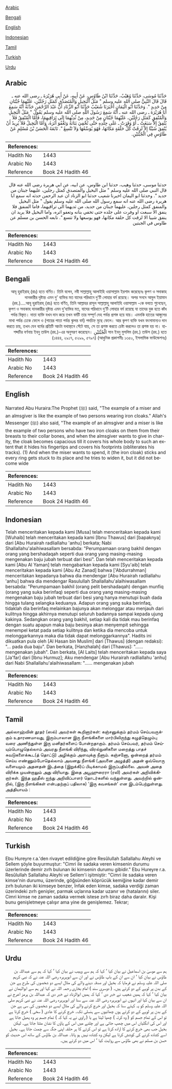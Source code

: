 [Arabic](#arabic)

[Bengali](#bengali)

[English](#english)

[Indonesian](#indonesian)

[Tamil](#tamil)

[Turkish](#turkish)

[Urdu](#urdu)

## Arabic


<div dir="rtl" lang="ar" style={{fontSize:'larger',backgroundColor:'#f8f9fa',padding:20}}>
حَدَّثَنَا مُوسَى، حَدَّثَنَا وُهَيْبٌ، حَدَّثَنَا ابْنُ طَاوُسٍ، عَنْ أَبِيهِ، عَنْ أَبِي هُرَيْرَةَ ـ رضى الله عنه ـ قَالَ قَالَ النَّبِيُّ صلى الله عليه وسلم ‏"‏ مَثَلُ الْبَخِيلِ وَالْمُتَصَدِّقِ كَمَثَلِ رَجُلَيْنِ، عَلَيْهِمَا جُبَّتَانِ مِنْ حَدِيدٍ ‏"‏‏.‏ وَحَدَّثَنَا أَبُو الْيَمَانِ أَخْبَرَنَا شُعَيْبٌ حَدَّثَنَا أَبُو الزِّنَادِ أَنَّ عَبْدَ الرَّحْمَنِ حَدَّثَهُ أَنَّهُ سَمِعَ أَبَا هُرَيْرَةَ ـ رضى الله عنه ـ أَنَّهُ سَمِعَ رَسُولَ اللَّهِ صلى الله عليه وسلم يَقُولُ ‏"‏ مَثَلُ الْبَخِيلِ وَالْمُنْفِقِ كَمَثَلِ رَجُلَيْنِ، عَلَيْهِمَا جُبَّتَانِ مِنْ حَدِيدٍ، مِنْ ثُدِيِّهِمَا إِلَى تَرَاقِيهِمَا، فَأَمَّا الْمُنْفِقُ فَلاَ يُنْفِقُ إِلاَّ سَبَغَتْ ـ أَوْ وَفَرَتْ ـ عَلَى جِلْدِهِ حَتَّى تُخْفِيَ بَنَانَهُ وَتَعْفُوَ أَثَرَهُ، وَأَمَّا الْبَخِيلُ فَلاَ يُرِيدُ أَنْ يُنْفِقَ شَيْئًا إِلاَّ لَزِقَتْ كُلُّ حَلْقَةٍ مَكَانَهَا، فَهُوَ يُوَسِّعُهَا وَلاَ تَتَّسِعُ ‏"‏‏.‏ تَابَعَهُ الْحَسَنُ بْنُ مُسْلِمٍ عَنْ طَاوُسٍ فِي الْجُبَّتَيْنِ‏.‏
</div>
<div style={{backgroundColor:'#f8f9fa',padding:20, marginBottom: 10}}><table> <thead> <tr> <th>References:</th> <th></th> </tr> </thead> <tbody><tr><td>Hadith No</td><td>1443</td></tr><tr><td>Arabic No</td><td>1443</td></tr><tr><td>Reference</td><td>Book 24 Hadith 46</td></tr></tbody></table></div>


<div dir="rtl" lang="ar" style={{fontSize:'larger',backgroundColor:'#f8f9fa',padding:20}}>
حدثنا موسى، حدثنا وهيب، حدثنا ابن طاوس، عن ابيه، عن ابي هريرة رضى الله عنه قال قال النبي صلى الله عليه وسلم " مثل البخيل والمتصدق كمثل رجلين، عليهما جبتان من حديد ". وحدثنا ابو اليمان اخبرنا شعيب حدثنا ابو الزناد ان عبد الرحمن حدثه انه سمع ابا هريرة رضى الله عنه انه سمع رسول الله صلى الله عليه وسلم يقول " مثل البخيل والمنفق كمثل رجلين، عليهما جبتان من حديد، من ثديهما الى تراقيهما، فاما المنفق فلا ينفق الا سبغت او وفرت على جلده حتى تخفي بنانه وتعفو اثره، واما البخيل فلا يريد ان ينفق شييا الا لزقت كل حلقة مكانها، فهو يوسعها ولا تتسع ". تابعه الحسن بن مسلم عن طاوس في الجبتين
</div>
<div style={{backgroundColor:'#f8f9fa',padding:20, marginBottom: 10}}><table> <thead> <tr> <th>References:</th> <th></th> </tr> </thead> <tbody><tr><td>Hadith No</td><td>1443</td></tr><tr><td>Arabic No</td><td>1443</td></tr><tr><td>Reference</td><td>Book 24 Hadith 46</td></tr></tbody></table></div>

## Bengali


<div dir="rtl" lang="bn" style={{fontSize:'larger',backgroundColor:'#f8f9fa',padding:20}}>
আবূ হুরাইরাহ্ (রাঃ) হতে বর্ণিত। তিনি বলেন, নবী সাল্লাল্লাহু আলাইহি ওয়াসাল্লাম ইরশাদ করেছেনঃ কৃপণ ও সদাকাহ দানকারীর দৃষ্টান্ত এমন দু’ ব্যক্তির মত যাদের পরিধানে দু’টি লোহার বর্ম রয়েছে। অপর সনদে আবুল ইয়ামান (রহ.)....আবূ হুরাইরাহ্ (রাঃ) হতে বর্ণিত, তিনি আল্লাহর রাসূল সাল্লাল্লাহু আলাইহি ওয়াসাল্লাম -কে বলতে শুনেছেন, কৃপণ ও সদাকাহ দানকারীর দৃষ্টান্ত এমন দু’ব্যক্তির মত, যাদের পরিধানে দু’টি লোহার বর্ম রয়েছে যা তাদের বুক হতে কাঁধ পর্যন্ত বিস্তৃত। দাতা ব্যক্তি যখন দান করে তখন বর্মটি তার সম্পূর্ণ দেহ পর্যন্ত প্রশস্ত হয়ে যায়। এমনকি হাতের আঙ্গুলের মাথা পর্যন্ত ঢেকে ফেলে ও (পায়ের পাতা পর্যন্ত ঝুলন্ত বর্ম) পদচিহ্ন মুছে ফেলে। আর কৃপণ ব্যক্তি যখন যৎসামান্যও দান করতে চায়, তখন যেন বর্মের প্রতিটি আংটা যথাস্থানে সেঁটে যায়, সে তা প্রশস্ত করতে চেষ্টা করলেও তা প্রশস্ত হয় না। হাসান ইবনু মুসলিম (রহ.) তাউস (রহ.) হতে الْجُبَّتَيْنِ শব্দটির বর্ণনায় ইবনু তাউস (রহ.)-এর অনুসরণ করেছেন। (১৪৪৪, ২৯১৭, ৫২৯৯, ৫৭৯৭) (আধুনিক প্রকাশনীঃ ১৩৫০, ইসলামিক ফাউন্ডেশনঃ)
</div>
<div style={{backgroundColor:'#f8f9fa',padding:20, marginBottom: 10}}><table> <thead> <tr> <th>References:</th> <th></th> </tr> </thead> <tbody><tr><td>Hadith No</td><td>1443</td></tr><tr><td>Arabic No</td><td>1443</td></tr><tr><td>Reference</td><td>Book 24 Hadith 46</td></tr></tbody></table></div>

## English


<div dir="ltr" lang="en" style={{fontSize:'larger',backgroundColor:'#f8f9fa',padding:20}}>
Narrated Abu Huraira:The Prophet (ﷺ) said, "The example of a miser and an almsgiver is like the example of two persons wearing iron cloaks." Allah's Messenger (ﷺ) also said, "The example of an almsgiver and a miser is like the example of two persons who have two iron cloaks on them from their breasts to their collar bones, and when the almsgiver wants to give in charity, the cloak becomes capacious till it covers his whole body to such an extent that it hides his fingertips and covers his footprints (obliterates his tracks). (1) And when the miser wants to spend, it (the iron cloak) sticks and every ring gets stuck to its place and he tries to widen it, but it did not become wide
</div>
<div style={{backgroundColor:'#f8f9fa',padding:20, marginBottom: 10}}><table> <thead> <tr> <th>References:</th> <th></th> </tr> </thead> <tbody><tr><td>Hadith No</td><td>1443</td></tr><tr><td>Arabic No</td><td>1443</td></tr><tr><td>Reference</td><td>Book 24 Hadith 46</td></tr></tbody></table></div>

## Indonesian


<div dir="ltr" lang="id" style={{fontSize:'larger',backgroundColor:'#f8f9fa',padding:20}}>
Telah menceritakan kepada kami [Musa] telah menceritakan kepada kami [Wuhaib] telah menceritakan kepada kami [Ibnu Thawus] dari [bapaknya] dari [Abu Hurairah radliallahu 'anhu] berkata; Nabi Shallallahu'alaihiwasallam bersabda: "Perumpamaan orang bakhil dengan orang yang bershadaqah seperti dua orang yang masing-masing mengenakan baju jubah terbuat dari besi". Dan telah menceritakan kepada kami [Abu Al Yaman] telah mengabarkan kepada kami [Syu'aib] telah menceritakan kepada kami [Abu Az Zanad] bahwa ['Abdurrahman] menceritakan kepadanya bahwa dia mendengar [Abu Hurairah radliallahu 'anhu] bahwa dia mendengar Rasulullah Shallallahu'alaihiwasallam bersabda: "Perumpamaan bakhil (orang pelit bershadaqah) dengan munfiq (orang yang suka berinfaq) seperti dua orang yang masing-masing mengenakan baju jubah terbuat dari besi yang hanya menutupi buah dada hingga tulang selangka keduanya. Adapun orang yang suka berinfaq, tidaklah dia berinfaq melainkan bajunya akan melonggar atau menjauh dari kulitnya hingga akhirnya menutupi seluruh badannya sampai kepada ujung kakinya. Sedangkan orang yang bakhil, setiap kali dia tidak mau berinfaq dengan suatu apapun maka baju besinya akan menyempit sehingga menempel ketat pada setiap kulitnya dan ketika dia mencoba untuk melonggarkannya maka dia tidak dapat melonggarkannya". Hadits ini dikuatkan pula oleh [Al Hasan bin Muslim] dari [Thawus] (dengan redaksi): "… pada dua baju". Dan berkata, [Hanzhalah] dari [Thawus]: "…… mengenakan jubah". Dan berkata, [Al Laits] telah menceritakan kepada saya [Ja'far] dari [Ibnu Hurmuz]; Aku mendengar [Abu Hurairah radliallahu 'anhu] dari Nabi Shallallahu'alaihiwasallam: "…… mengenakan jubah
</div>
<div style={{backgroundColor:'#f8f9fa',padding:20, marginBottom: 10}}><table> <thead> <tr> <th>References:</th> <th></th> </tr> </thead> <tbody><tr><td>Hadith No</td><td>1443</td></tr><tr><td>Arabic No</td><td>1443</td></tr><tr><td>Reference</td><td>Book 24 Hadith 46</td></tr></tbody></table></div>

## Tamil


<div dir="ltr" lang="ta" style={{fontSize:'larger',backgroundColor:'#f8f9fa',padding:20}}>
அல்லாஹ்வின் தூதர் (ஸல்) அவர்கள் கூறினார்கள்: கஞ்சனுக்கும் தர்மம் செய்பவருக்கும் உதாரணமாவது, இரும்பாலான இரு நீளங்கிகளை மார்பிலிருந்து கழுத்தெழும்பு வரை அணிந்துள்ள இரு மனிதர்களைப் போன்றதாகும். தர்மம் செய்பவர், தர்மம் செய்யும்பொழுதெல்லாம் அவரது நீளங்கி விரிந்து, விரல்நுனிகளை மறைத்து பாதச் சுவடுகளைக்கூட(த் தொட்டு) அழிக்கும் அளவுக்கு நீளும். கஞ்சனோ, ஒன்றைத் தர்மம் செய்ய எண்ணும்போதெல்லாம் அவனது நீளங்கி (அவனை அழுத்தி) அதன் ஒவ்வொரு வளையமும் அதனதன் இடத்தை (இறுக்கி)ப் பிடிக்காமல் இருப்பதில்லை. அவன் அதை விரிக்க முயன்றாலும் அது விரியாது. இதை அபூஹுரைரா (ரலி) அவர்கள் அறிவிக்கிறார்கள். இந்த ஹதீஸ் ஐந்து அறிவிப்பாளர் தொடர்களில் வந்துள்ளது. அவற்றில் ஒன்றில், (இரு நீளங்கிகள் என்பதற்குப் பதிலாக) ‘இரு கவசங்கள்’ என இடம்பெற்றுள்ளது. அத்தியாயம் :
</div>
<div style={{backgroundColor:'#f8f9fa',padding:20, marginBottom: 10}}><table> <thead> <tr> <th>References:</th> <th></th> </tr> </thead> <tbody><tr><td>Hadith No</td><td>1443</td></tr><tr><td>Arabic No</td><td>1443</td></tr><tr><td>Reference</td><td>Book 24 Hadith 46</td></tr></tbody></table></div>

## Turkish


<div dir="ltr" lang="tr" style={{fontSize:'larger',backgroundColor:'#f8f9fa',padding:20}}>
Ebu Hureyre r.a.'den rivayet edildiğine göre Resûlullah Sallallahu Aleyhi ve Sellem şöyle buyurmuştur: "Cimri ile sadaka veren kimsenin durumu üzerlerinde demir zırh bulunan iki kimsenin durumu gibidir." Ebu Hureyre r.a. Resûlullah Sallallahu Aleyhi ve Sellem'i işitmiştir: "Cimri ile sadaka veren kimse'nin durumu, üzerinde, göğsünden köprücük kemiğine kadar demir zırh bulunan iki kimseye benzer, İnfak eden kimse, sadaka verdiği zaman üzerindeki zırh genişler, parmak uçlarına kadar uzanır ve (hatalarını) siler. Cimri kimse ne zaman sadaka vermek istese zırh biraz daha daralır. Kişi bunu genişletmeye çalışır ama yine de genişlemez. Tekrar;
</div>
<div style={{backgroundColor:'#f8f9fa',padding:20, marginBottom: 10}}><table> <thead> <tr> <th>References:</th> <th></th> </tr> </thead> <tbody><tr><td>Hadith No</td><td>1443</td></tr><tr><td>Arabic No</td><td>1443</td></tr><tr><td>Reference</td><td>Book 24 Hadith 46</td></tr></tbody></table></div>

## Urdu


<div dir="rtl" lang="ur" style={{fontSize:'larger',backgroundColor:'#f8f9fa',padding:20}}>
ہم سے موسیٰ بن اسماعیل نے بیان کیا ‘ کہا کہ ہم سے وہیب نے بیان کیا ‘ کہا کہ ہم سے عبداللہ بن طاؤس نے بیان کیا ‘ ان سے ان کے باپ طاؤس نے اور ان سے ابوہریرہ رضی اللہ عنہ نے کہ نبی کریم صلی اللہ علیہ وسلم نے فرمایا کہ بخیل اور صدقہ دینے والے کی مثال ایسے دو شخصوں کی طرح ہے جن کے بدن پر لوہے کے دو کرتے ہیں۔ ( دوسری سند ) امام بخاری رحمہ اللہ نے کہا اور ہم سے ابوالیمان نے بیان کیا ‘ کہا کہ ہمیں شعیب نے خبر دی ‘ کہا کہ ہمیں ابوالزناد نے خبر دی کہ عبداللہ بن ہرمز اعرج نے ان سے بیان کیا اور انہوں نے ابوہریرہ رضی اللہ عنہ سے سنا اور ابوہریرہ رضی اللہ عنہ نے نبی کریم صلی اللہ علیہ وسلم کو یہ کہتے سنا کہ بخیل اور خرچ کرنے والے کی مثال ایسے دو شخصوں کی سی ہے جن کے بدن پر لوہے کے دو کرتے ہوں چھاتیوں سے ہنسلی تک۔ خرچ کرنے کا عادی ( سخی ) خرچ کرتا ہے تو اس کے تمام جسم کو ( وہ کرتہ ) چھپا لیتا ہے یا ( راوی نے یہ کہا کہ ) تمام جسم پر وہ پھیل جاتا ہے اور اس کی انگلیاں اس میں چھپ جاتی ہے اور چلنے میں اس کے پاؤں کا نشان مٹتا جاتا ہے۔ لیکن بخیل جب بھی خرچ کرنے کا ارادہ کرتا ہے تو اس کرتے کا ہر حلقہ اپنی جگہ سے چمٹ جاتا ہے۔ بخیل اسے کشادہ کرنے کی کوشش کرتا ہے لیکن وہ کشادہ نہیں ہو پاتا۔ عبداللہ بن طاؤس کے ساتھ اس حدیث کو حسن بن مسلم نے بھی طاؤس سے روایت کیا ‘ اس میں دو کرتے ہیں۔
</div>
<div style={{backgroundColor:'#f8f9fa',padding:20, marginBottom: 10}}><table> <thead> <tr> <th>References:</th> <th></th> </tr> </thead> <tbody><tr><td>Hadith No</td><td>1443</td></tr><tr><td>Arabic No</td><td>1443</td></tr><tr><td>Reference</td><td>Book 24 Hadith 46</td></tr></tbody></table></div>